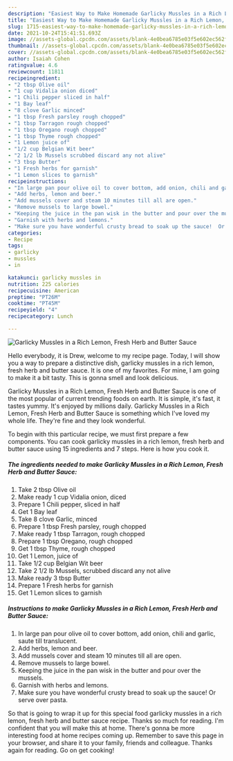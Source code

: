 ```yaml
---
description: "Easiest Way to Make Homemade Garlicky Mussles in a Rich Lemon, Fresh Herb and Butter Sauce"
title: "Easiest Way to Make Homemade Garlicky Mussles in a Rich Lemon, Fresh Herb and Butter Sauce"
slug: 1715-easiest-way-to-make-homemade-garlicky-mussles-in-a-rich-lemon-fresh-herb-and-butter-sauce
date: 2021-10-24T15:41:51.693Z
image: //assets-global.cpcdn.com/assets/blank-4e0bea6785e03f5e602ec562f230caae08da540cada707380b4fe1bbebba43da.png
thumbnail: //assets-global.cpcdn.com/assets/blank-4e0bea6785e03f5e602ec562f230caae08da540cada707380b4fe1bbebba43da.png
cover: //assets-global.cpcdn.com/assets/blank-4e0bea6785e03f5e602ec562f230caae08da540cada707380b4fe1bbebba43da.png
author: Isaiah Cohen
ratingvalue: 4.6
reviewcount: 11811
recipeingredient:
- "2 tbsp Olive oil"
- "1 cup Vidalia onion diced"
- "1 Chili pepper sliced in half"
- "1 Bay leaf"
- "8 clove Garlic minced"
- "1 tbsp Fresh parsley rough chopped"
- "1 tbsp Tarragon rough chopped"
- "1 tbsp Oregano rough chopped"
- "1 tbsp Thyme rough chopped"
- "1 Lemon juice of"
- "1/2 cup Belgian Wit beer"
- "2 1/2 lb Mussels scrubbed discard any not alive"
- "3 tbsp Butter"
- "1 Fresh herbs for garnish"
- "1 Lemon slices to garnish"
recipeinstructions:
- "In large pan pour olive oil to cover bottom, add onion, chili and garlic, saute till translucent."
- "Add herbs, lemon and beer."
- "Add mussels cover and steam 10 minutes till all are open."
- "Remove mussels to large bowel."
- "Keeping the juice in the pan wisk in the butter and pour over the mussels."
- "Garnish with herbs and lemons."
- "Make sure you have wonderful crusty bread to soak up the sauce!  Or serve over pasta."
categories:
- Recipe
tags:
- garlicky
- mussles
- in

katakunci: garlicky mussles in 
nutrition: 225 calories
recipecuisine: American
preptime: "PT26M"
cooktime: "PT45M"
recipeyield: "4"
recipecategory: Lunch

---
```



![Garlicky Mussles in a Rich Lemon, Fresh Herb and Butter Sauce](//assets-global.cpcdn.com/assets/blank-4e0bea6785e03f5e602ec562f230caae08da540cada707380b4fe1bbebba43da.png)

Hello everybody, it is Drew, welcome to my recipe page. Today, I will show you a way to prepare a distinctive dish, garlicky mussles in a rich lemon, fresh herb and butter sauce. It is one of my favorites. For mine, I am going to make it a bit tasty. This is gonna smell and look delicious.

Garlicky Mussles in a Rich Lemon, Fresh Herb and Butter Sauce is one of the most popular of current trending foods on earth. It is simple, it's fast, it tastes yummy. It's enjoyed by millions daily. Garlicky Mussles in a Rich Lemon, Fresh Herb and Butter Sauce is something which I've loved my whole life. They're fine and they look wonderful.




To begin with this particular recipe, we must first prepare a few components. You can cook garlicky mussles in a rich lemon, fresh herb and butter sauce using 15 ingredients and 7 steps. Here is how you cook it.

<!--inarticleads1-->

##### The ingredients needed to make Garlicky Mussles in a Rich Lemon, Fresh Herb and Butter Sauce:

1. Take 2 tbsp Olive oil
1. Make ready 1 cup Vidalia onion, diced
1. Prepare 1 Chili pepper, sliced in half
1. Get 1 Bay leaf
1. Take 8 clove Garlic, minced
1. Prepare 1 tbsp Fresh parsley, rough chopped
1. Make ready 1 tbsp Tarragon, rough chopped
1. Prepare 1 tbsp Oregano, rough chopped
1. Get 1 tbsp Thyme, rough chopped
1. Get 1 Lemon, juice of
1. Take 1/2 cup Belgian Wit beer
1. Take 2 1/2 lb Mussels, scrubbed discard any not alive
1. Make ready 3 tbsp Butter
1. Prepare 1 Fresh herbs for garnish
1. Get 1 Lemon slices to garnish




<!--inarticleads2-->

##### Instructions to make Garlicky Mussles in a Rich Lemon, Fresh Herb and Butter Sauce:

1. In large pan pour olive oil to cover bottom, add onion, chili and garlic, saute till translucent.
1. Add herbs, lemon and beer.
1. Add mussels cover and steam 10 minutes till all are open.
1. Remove mussels to large bowel.
1. Keeping the juice in the pan wisk in the butter and pour over the mussels.
1. Garnish with herbs and lemons.
1. Make sure you have wonderful crusty bread to soak up the sauce!  Or serve over pasta.




So that is going to wrap it up for this special food garlicky mussles in a rich lemon, fresh herb and butter sauce recipe. Thanks so much for reading. I'm confident that you will make this at home. There's gonna be more interesting food at home recipes coming up. Remember to save this page in your browser, and share it to your family, friends and colleague. Thanks again for reading. Go on get cooking!
